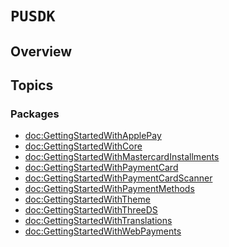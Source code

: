 # ``PUSDK``

## Overview


## Topics

### Packages

- <doc:GettingStartedWithApplePay>
- <doc:GettingStartedWithCore>
- <doc:GettingStartedWithMastercardInstallments>
- <doc:GettingStartedWithPaymentCard>
- <doc:GettingStartedWithPaymentCardScanner>
- <doc:GettingStartedWithPaymentMethods>
- <doc:GettingStartedWithTheme>
- <doc:GettingStartedWithThreeDS>
- <doc:GettingStartedWithTranslations>
- <doc:GettingStartedWithWebPayments>
